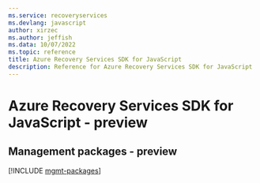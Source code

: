 ```yaml
---
ms.service: recoveryservices
ms.devlang: javascript
author: xirzec
ms.author: jeffish
ms.data: 10/07/2022
ms.topic: reference
title: Azure Recovery Services SDK for JavaScript
description: Reference for Azure Recovery Services SDK for JavaScript
---
```

# Azure Recovery Services SDK for JavaScript - preview

## Management packages - preview
[!INCLUDE [mgmt-packages](recovery-services-mgmt-index.md)]